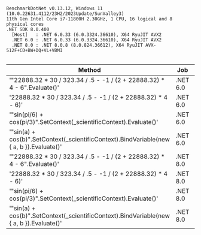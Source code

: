 ```

BenchmarkDotNet v0.13.12, Windows 11 (10.0.22631.4112/23H2/2023Update/SunValley3)
11th Gen Intel Core i7-11800H 2.30GHz, 1 CPU, 16 logical and 8 physical cores
.NET SDK 8.0.400
  [Host]   : .NET 6.0.33 (6.0.3324.36610), X64 RyuJIT AVX2
  .NET 6.0 : .NET 6.0.33 (6.0.3324.36610), X64 RyuJIT AVX2
  .NET 8.0 : .NET 8.0.8 (8.0.824.36612), X64 RyuJIT AVX-512F+CD+BW+DQ+VL+VBMI


```
| Method                                                                                   | Job      | Runtime  | Mean        | Error     | StdDev    | Median      | Gen0   | Allocated |
|----------------------------------------------------------------------------------------- |--------- |--------- |------------:|----------:|----------:|------------:|-------:|----------:|
| &#39;&quot;22888.32 * 30 / 323.34 / .5 - -1 / (2 + 22888.32) * 4 - 6&quot;.Evaluate()&#39;                 | .NET 6.0 | .NET 6.0 | 694.6406 ns | 2.5360 ns | 2.2481 ns | 694.8585 ns |      - |         - |
| &#39;22888.32 * 30 / 323.34 / .5 - -1 / (2 + 22888.32) * 4 - 6)&#39;                             | .NET 6.0 | .NET 6.0 |   0.0000 ns | 0.0000 ns | 0.0000 ns |   0.0000 ns |      - |         - |
| &#39;&quot;sin(pi/6) + cos(pi/3)&quot;.SetContext(_scientificContext).Evaluate()&#39;                      | .NET 6.0 | .NET 6.0 | 471.4371 ns | 8.2864 ns | 7.7511 ns | 467.0298 ns | 0.0019 |      32 B |
| &#39;&quot;sin(a) + cos(b)&quot;.SetContext(_scientificContext).BindVariable(new { a, b }).Evaluate()&#39; | .NET 6.0 | .NET 6.0 | 619.2508 ns | 1.8618 ns | 1.6505 ns | 619.0101 ns | 0.0172 |     216 B |
| &#39;&quot;22888.32 * 30 / 323.34 / .5 - -1 / (2 + 22888.32) * 4 - 6&quot;.Evaluate()&#39;                 | .NET 8.0 | .NET 8.0 | 619.6860 ns | 2.0152 ns | 1.7864 ns | 619.4234 ns |      - |         - |
| &#39;22888.32 * 30 / 323.34 / .5 - -1 / (2 + 22888.32) * 4 - 6)&#39;                             | .NET 8.0 | .NET 8.0 |   0.0089 ns | 0.0104 ns | 0.0098 ns |   0.0025 ns |      - |         - |
| &#39;&quot;sin(pi/6) + cos(pi/3)&quot;.SetContext(_scientificContext).Evaluate()&#39;                      | .NET 8.0 | .NET 8.0 | 390.6268 ns | 0.8966 ns | 0.8387 ns | 390.4156 ns | 0.0024 |      32 B |
| &#39;&quot;sin(a) + cos(b)&quot;.SetContext(_scientificContext).BindVariable(new { a, b }).Evaluate()&#39; | .NET 8.0 | .NET 8.0 | 415.1494 ns | 4.4285 ns | 4.1424 ns | 414.5584 ns | 0.0172 |     216 B |
